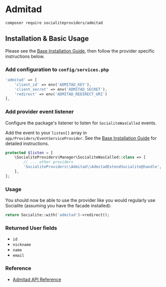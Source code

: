 # Admitad

```bash
composer require socialiteproviders/admitad
```

## Installation & Basic Usage

Please see the [Base Installation Guide](https://socialiteproviders.com/usage/), then follow the provider specific instructions below.

### Add configuration to `config/services.php`

```php
'admitad' => [
    'client_id' => env('ADMITAD_KEY'),
    'client_secret' => env('ADMITAD_SECRET'),
    'redirect' => env('ADMITAD_REDIRECT_URI')
],
```

### Add provider event listener

Configure the package's listener to listen for `SocialiteWasCalled` events.

Add the event to your `listen[]` array in `app/Providers/EventServiceProvider`. See the [Base Installation Guide](https://socialiteproviders.com/usage/) for detailed instructions.

```php
protected $listen = [
    \SocialiteProviders\Manager\SocialiteWasCalled::class => [
        // ... other providers
        'SocialiteProviders\\Admitad\\AdmitadExtendSocialite@handle',
    ],
];
```

### Usage

You should now be able to use the provider like you would regularly use Socialite (assuming you have the facade installed):

```php
return Socialite::with('admitad')->redirect();
```

### Returned User fields

- ``id``
- ``nickname``
- ``name``
- ``email``

### Reference

- [Admitad API Reference](https://account.admitad.com/en/developers/doc/advertiser-api/)
